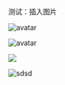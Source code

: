 测试：插入图片


![avatar](http://e.hiphotos.baidu.com/image/h%3D300/sign=c422d4ad98cad1c8cfbbfa274f3f67c4/83025aafa40f4bfb0f815ad60e4f78f0f63618db.jpg)

![avatar](C:/Users/sayschj/Desktop/搜狗截图20190111092716.png)

![](C:/Users/sayschj/Desktop/7c1ed21b0ef41bd5f81eae7e5cda81cb38db3dee.jpg)

![sdsd](C:/Users/sayschj/Desktop/搜狗截图20190111165529.png)